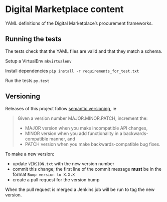 Digital Marketplace content
================================================================================
YAML definitions of the Digital Marketplace’s procurement frameworks.

Running the tests
--------------------------------------------------------------------------------
The tests check that the YAML files are valid and that they match a schema.

Setup a VirtualEnv
`mkvirtualenv`

Install dependencies
`pip install -r requirements_for_test.txt`

Run the tests
`py.test`

Versioning
--------------------------------------------------------------------------------
Releases of this project follow [semantic versioning](http://semver.org/), ie
> Given a version number MAJOR.MINOR.PATCH, increment the:
>
> - MAJOR version when you make incompatible API changes,
> - MINOR version when you add functionality in a backwards-compatible manner, and
> - PATCH version when you make backwards-compatible bug fixes.

To make a new version:
- update `VERSION.txt` with the new version number
- commit this change; the first line of the commit message **must** be in the
  format `Bump version to X.X.X`
- create a pull request for the version bump

When the pull request is merged a Jenkins job will be run to tag the new
version.
